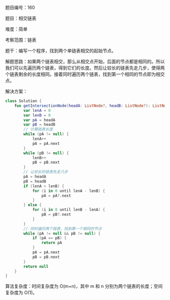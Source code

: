 题目编号：160

题目：相交链表

难度：简单

考察范围：链表

题干：编写一个程序，找到两个单链表相交的起始节点。

解题思路：如果两个链表相交，那么从相交点开始，后面的节点都是相同的。所以我们可以先遍历两个链表，得到它们的长度。然后让较长的链表先走几步，使得两个链表剩余的长度相同。接着同时遍历两个链表，找到第一个相同的节点即为相交点。

解决方案：

```kotlin
class Solution {
    fun getIntersectionNode(headA: ListNode?, headB: ListNode?): ListNode? {
        var lenA = 0
        var lenB = 0
        var pA = headA
        var pB = headB
        // 计算链表长度
        while (pA != null) {
            lenA++
            pA = pA.next
        }
        while (pB != null) {
            lenB++
            pB = pB.next
        }
        // 让较长的链表先走几步
        pA = headA
        pB = headB
        if (lenA > lenB) {
            for (i in 0 until lenA - lenB) {
                pA = pA?.next
            }
        } else {
            for (i in 0 until lenB - lenA) {
                pB = pB?.next
            }
        }
        // 同时遍历两个链表，找到第一个相同的节点
        while (pA != null && pB != null) {
            if (pA == pB) {
                return pA
            }
            pA = pA.next
            pB = pB.next
        }
        return null
    }
}
```

算法复杂度：时间复杂度为 O(m+n)，其中 m 和 n 分别为两个链表的长度；空间复杂度为 O(1)。